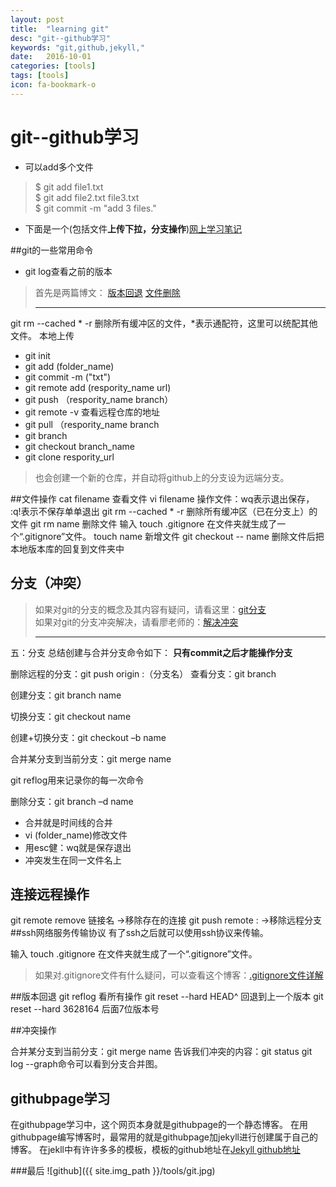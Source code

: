 ```yaml
---
layout: post
title:  "learning git"
desc: "git--github学习"
keywords: "git,github,jekyll,"
date:   2016-10-01
categories: [tools]
tags: [tools]
icon: fa-bookmark-o
---
```


# git--github学习

* 可以add多个文件
>$ git add file1.txt<br>
$ git add file2.txt file3.txt<br>
$ git commit -m "add 3 files."

* 下面是一个(包括文件**上传下拉，分支操作**)[网上学习笔记](http://note.youdao.com/share/?id=29b306d4f3c6ac93c1f9713f7442d2a6&type=note#/)

##git的一些常用命令
* git log查看之前的版本

>首先是两篇博文：
> [版本回退](http://www.liaoxuefeng.com/wiki/0013739516305929606dd18361248578c67b8067c8c017b000/0013744142037508cf42e51debf49668810645e02887691000)
[文件删除](http://www.liaoxuefeng.com/wiki/0013739516305929606dd18361248578c67b8067c8c017b000/0013758392816224cafd33c44b4451887cc941e6716805c000)<hr>

git rm --cached \* -r   删除所有缓冲区的文件，*表示通配符，这里可以统配其他文件。
本地上传
* git init
* git add (folder_name)
* git commit -m ("txt")
* git remote add (respority_name url)
* git push （respority_name branch）
* git remote -v 查看远程仓库的地址
* git pull （respority_name branch
* git branch
* git checkout branch_name
* git clone  respority_url
>也会创建一个新的仓库，并自动将github上的分支设为远端分支。

##文件操作
cat filename 查看文件
vi  filename  操作文件：wq表示退出保存， :q!表示不保存单单退出
git rm --cached * -r   删除所有缓冲区（已在分支上）的文件
git rm name 删除文件
输入 touch .gitignore 在文件夹就生成了一个“.gitignore”文件。
touch name 新增文件
git checkout -- name 删除文件后把本地版本库的回复到文件夹中

## 分支（冲突）
>如果对git的分支的概念及其内容有疑问，请看这里：[git分支](http://www.open-open.com/lib/view/open1328069889514.html#articleHeader15)<br>
如果对git的分支冲突解决，请看廖老师的：[解决冲突](http://www.liaoxuefeng.com/wiki/0013739516305929606dd18361248578c67b8067c8c017b000/001375840202368c74be33fbd884e71b570f2cc3c0d1dcf000)<hr>

五：分支
总结创建与合并分支命令如下：
**只有commit之后才能操作分支**

   删除远程的分支：git push origin :（分支名）
   查看分支：git branch

   创建分支：git branch name

   切换分支：git checkout name

创建+切换分支：git checkout –b name

合并某分支到当前分支：git merge name

git reflog用来记录你的每一次命令

删除分支：git branch –d name
* 合并就是时间线的合并
* vi (folder_name)修改文件
* 用esc健：wq就是保存退出
* 冲突发生在同一文件名上

## 连接远程操作
git remote remove 链接名   ->移除存在的连接
git push remote :<branch>  ->移除远程分支
##ssh网络服务传输协议
有了ssh之后就可以使用ssh协议来传输。

输入 touch .gitignore 在文件夹就生成了一个“.gitignore”文件。
>如果对.gitignore文件有什么疑问，可以查看这个博客：[.gitignore文件详解](http://www.cnblogs.com/eddy-he/archive/2012/03/08/git_ignore_file.html)

##版本回退
git reflog 看所有操作
git reset --hard HEAD^ 回退到上一个版本
git reset --hard 3628164 后面7位版本号

##冲突操作

合并某分支到当前分支：git merge name
告诉我们冲突的内容：git status
git log --graph命令可以看到分支合并图。

## githubpage学习
在githubpage学习中，这个网页本身就是githubpage的一个静态博客。
在用githubpage编写博客时，最常用的就是githubpage加jekyll进行创建属于自己的博客。
在jekll中有许许多多的模板，模板的github地址在[Jekyll  github地址](https://github.com/jekyll/jekyll/wiki/Configuration)

###最后
![github]({{ site.img_path }}/tools/git.jpg)
